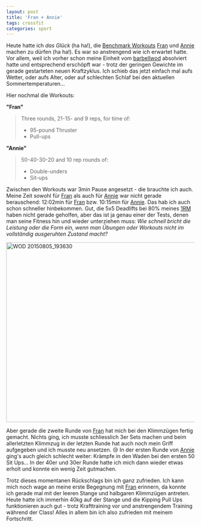 ```yaml
---
layout: post
title: 'Fran + Annie'
tags: crossfit
categories: sport
---
```

Heute hatte ich *das Glück* (ha ha!), die [Benchmark Workouts][0] [Fran][1] und [Annie][2] machen zu dürfen (ha ha!). Es war so anstrengend wie ich erwartet hatte. Vor allem, weil ich vorher schon meine Einheit vom [barbellwod][3] absolviert hatte und entsprechend erschöpft war - trotz der geringen Gewichte im gerade gestarteten neuen Kraftzyklus. Ich schieb das jetzt einfach mal aufs Wetter, oder aufs Alter, oder auf schlechten Schlaf bei den aktuellen Sommertemperaturen...

Hier nochmal die Workouts:

**"Fran"**

> Three rounds, 21-15- and 9 reps, for time of:
>
> * 95-pound Thruster
> * Pull-ups

**"Annie"**

> 50-40-30-20 and 10 rep rounds of:
>
> * Double-unders
> * Sit-ups

Zwischen den Workouts war 3min Pause angesetzt - die brauchte ich auch. Meine Zeit sowohl für [Fran][1] als auch für [Annie][2] war nicht gerade berauschend: 12:02min für [Fran][1] bzw. 10:15min für [Annie][2]. Das hab ich auch schon schneller hinbekommen. Gut, die 5x5 Deadlifts bei 80% meines [1RM][4] haben nicht gerade geholfen, aber das ist ja genau einer der Tests, denen man seine Fitness hin und wieder unterziehen muss: *Wie schnell bricht die Leistung oder die Form ein, wenn man Übungen oder Workouts nicht im vollständig ausgeruhten Zustand macht?*

<a data-flickr-embed="true" href="https://www.flickr.com/photos/cringe/20133480590/in/datetaken/" title="WOD 20150805_193630"><img src="https://farm1.staticflickr.com/559/20133480590_641bfe4aa8_z.jpg" width="640" height="480" alt="WOD 20150805_193630"></a><script async src="//embedr.flickr.com/assets/client-code.js" charset="utf-8"></script>

Aber gerade die zweite Runde von [Fran][1] hat mich bei den Klimmzügen fertig gemacht. Nichts ging, ich musste schliesslich 3er Sets machen und beim allerletzten Klimmzug in der letzten Runde hat auch noch mein Griff aufgegeben und ich musste neu ansetzen. :cry: In der ersten Runde von [Annie][2] ging's auch gleich schlecht weiter: Krämpfe in den Waden bei den ersten 50 Sit Ups... In der 40er und 30er Runde hatte ich mich dann wieder etwas erholt und konnte ein wenig Zeit gutmachen.

Trotz dieses momentanen Rückschlags bin ich ganz zufrieden. Ich kann mich noch wage an meine erste Begegnung mit [Fran][1] erinnern, da konnte ich gerade mal mit der leeren Stange und halbgaren Klimmzügen antreten. Heute hatte ich immerhin 40kg auf der Stange und die Kipping Pull Ups funktionieren auch gut - trotz Krafttraining vor und anstrengendem Training während der Class! Alles in allem bin ich also zufrieden mit meinem Fortschritt.

[0]: http://www.crossfit.com/cf-info/faq.html#WOD0
[1]: http://www.crossfit.com/mt-archive2/000611.html
[2]: http://www.crossfit.com/mt-archive2/007065.html
[3]: http://www.thebarbellwod.com/
[4]: https://en.wikipedia.org/wiki/One-repetition_maximum

